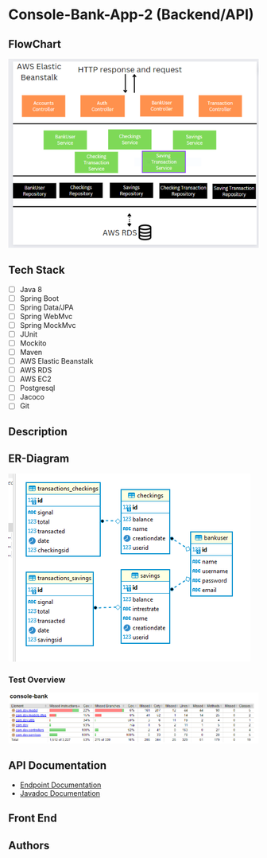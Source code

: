 # Console-Bank-App-2 (Backend/API)

## FlowChart
![FlowChart](Console-bank-flowchart.PNG)

## Tech Stack
- [ ] Java 8
- [ ] Spring Boot
- [ ] Spring Data/JPA
- [ ] Spring WebMvc
- [ ] Spring MockMvc
- [ ] JUnit
- [ ] Mockito
- [ ] Maven
- [ ] AWS Elastic Beanstalk
- [ ] AWS RDS
- [ ] AWS EC2
- [ ] Postgresql
- [ ] Jacoco
- [ ] Git 

## Description

## ER-Diagram
![ER-Diagram](console-bank-er.PNG)


### Test Overview
![Jacoco Test coverage for Controller/Service layers:](console-bank-jac.PNG)

## API Documentation
- [Endpoint Documentation]()
- [Javadoc Documentation]()

## Front End

## Authors
